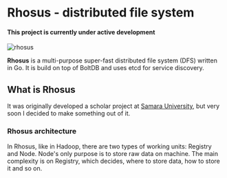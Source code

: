 # Rhosus - distributed file system

#### This project is currently under active development

![rhosus](https://github.com/parasource/rhosus/blob/master/assets/logo_new.svg)

**Rhosus** is a multi-purpose super-fast distributed file system (DFS) written in Go. It is build on top of BoltDB and
uses etcd for service discovery.

## What is Rhosus

It was originally developed a scholar project at [Samara University](https://ssau.ru), but very soon I decided to make
something out of it.

### Rhosus architecture

In Rhosus, like in Hadoop, there are two types of working units: Registry and Node. Node's only purpose is to store raw
data on machine. The main complexity is on Registry, which decides, where to store data, how to store it and so on. 
